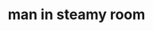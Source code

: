 ---
layout: smileys&emotion
title: man in steamy room
emoji: man_in_steamy_room
permalink: 🧖‍♂️.html
image: assets/img/3moji/man_in_steamy_room.png
---